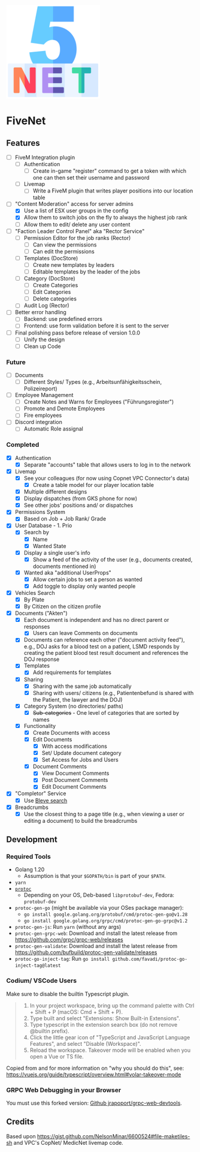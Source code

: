 <img alt="FiveNet Logo" src="src/public/images/logo.png" width="250">

# FiveNet

## Features

- [ ] FiveM Integration plugin
    - [ ] Authentication
        - [ ] Create in-game "register" command to get a token with which one can then set their username and password
    - [ ] Livemap
        - [ ] Write a FiveM plugin that writes player positions into our location table
- [ ] "Content Moderation" access for server admins
    - [x] Use a list of ESX user groups in the config
    - [x] Allow them to switch jobs on the fly to always the highest job rank
    - [ ] Allow them to edit/ delete any user content
- [ ] "Faction Leader Control Panel" aka "Rector Service"
    - [ ] Permission Editor for the job ranks (Rector)
        - [ ] Can view the permissions
        - [ ] Can edit the permissions
    - [ ] Templates (DocStore)
        - [ ] Create new templates by leaders
        - [ ] Editable templates by the leader of the jobs
    - [ ] Category (DocStore)
        - [ ] Create Categories
        - [ ] Edit Categories
        - [ ] Delete categories
    - [ ] Audit Log (Rector)
- [ ] Better error handling
    - [ ] Backend: use predefined errors
    - [ ] Frontend: use form validation before it is sent to the server
- [ ] Final polishing pass before release of version 1.0.0
    - [ ] Unify the design
    - [ ] Clean up Code

### Future

- [ ] Documents
    - [ ] Different Styles/ Types (e.g., Arbeitsunfähigkeitsschein, Polizeireport)
- [ ] Employee Management
    - [ ] Create Notes and Warns for Employees ("Führungsregister")
    - [ ] Promote and Demote Employees
    - [ ] Fire employees
- [ ] Discord integration
    - [ ] Automatic Role assignal

### Completed

- [x] Authentication
    - [x] Separate "accounts" table that allows users to log in to the network
- [x] Livemap
    - [x] See your colleagues (for now using Copnet VPC Connector's data)
        - [x] Create a table model for our player location table
    - [x] Multiple different designs
    - [x] Display dispatches (from GKS phone for now)
    - [x] See other jobs' positions and/ or dispatches
- [x] Permissions System
    - [x] Based on Job + Job Rank/ Grade
- [x] User Database - 1. Prio
    - [x] Search by
        - [x] Name
        - [x] Wanted State
    - [x] Display a single user's info
        - [x] Show a feed of the activity of the user (e.g., documents created, documents mentioned in)
    - [x] Wanted aka "additional UserProps"
        - [x] Allow certain jobs to set a person as wanted
        - [x] Add toggle to display only wanted people
- [x] Vehicles Search
    - [x] By Plate
    - [x] By Citizen on the citizen profile
- [x] Documents ("Akten")
    - [x] Each document is independent and has no direct parent or responses
        - [x] Users can leave Comments on documents
    - [x] Documents can reference each other ("document activity feed"), e.g., DOJ asks for a blood test on a patient, LSMD responds by creating the patient blood test result document and references the DOJ response
    - [x] Templates
        - [x] Add requirements for templates
    - [x] Sharing
        - [x] Sharing with the same job automatically
        - [x] Sharing with users/ citizens (e.g., Patientenbefund is shared with the Patient, the lawyer and the DOJ)
    - [x] Category System (no directories/ paths)
        - [x] ~~Sub-categories~~  - One level of categories that are sorted by names
    - [x] Functionality
        - [x] Create Documents with access
        - [x] Edit Documents
            - [x] With access modifications
            - [x] Set/ Update document category
            - [x] Set Access for Jobs and Users
        - [x] Document Comments
            - [x] View Document Comments
            - [x] Post Document Comments
            - [x] Edit Document Comments
- [x] "Completor" Service
    - [x] Use [Bleve search](https://blevesearch.com/)
- [x] Breadcrumbs
    - [x] Use the closest thing to a page title (e.g., when viewing a user or editing a document) to build the breadcrumbs

## Development

### Required Tools

* Golang 1.20
    * Assumption is that your `$GOPATH/bin` is part of your `$PATH`.
* `yarn`
* [`protoc`](https://grpc.io/docs/protoc-installation/)
    * Depending on your OS, Deb-based `libprotobuf-dev`, Fedora: `protobuf-dev`
* `protoc-gen-go` (might be available via your OSes package manager):
    * `go install google.golang.org/protobuf/cmd/protoc-gen-go@v1.28`
    * `go install google.golang.org/grpc/cmd/protoc-gen-go-grpc@v1.2`
* `protoc-gen-js`: Run `yarn` (without any args)
* `protoc-gen-grpc-web`: Download and install the latest release from https://github.com/grpc/grpc-web/releases
* `protoc-gen-validate`: Download and install the latest release from https://github.com/bufbuild/protoc-gen-validate/releases
* `protoc-go-inject-tag`: Run `go install github.com/favadi/protoc-go-inject-tag@latest`

### Codium/ VSCode Users

Make sure to disable the builtin Typescript plugin.

> 1. In your project workspace, bring up the command palette with Ctrl + Shift + P (macOS: Cmd + Shift + P).
> 2. Type built and select "Extensions: Show Built-in Extensions".
> 3. Type typescript in the extension search box (do not remove @builtin prefix).
> 4. Click the little gear icon of "TypeScript and JavaScript Language Features", and select "Disable (Workspace)".
> 5. Reload the workspace. Takeover mode will be enabled when you open a Vue or TS file.

Copied from and for more information on "why you should do this", see: https://vuejs.org/guide/typescript/overview.html#volar-takeover-mode

### GRPC Web Debugging in your Browser

You must use this forked version: [Github jrapoport/grpc-web-devtools](https://github.com/jrapoport/grpc-web-devtools).

## Credits

Based upon https://gist.github.com/NelsonMinar/6600524#file-maketiles-sh and VPC's CopNet/ MedicNet livemap code.
